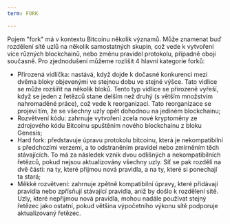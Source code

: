 ```yaml
---
term: FORK

---
```

Pojem "fork" má v kontextu Bitcoinu několik významů. Může znamenat buď rozdělení sítě uzlů na několik samostatných skupin, což vede k vytvoření více různých blockchainů, nebo změnu pravidel protokolu, případně obojí současně. Pro zjednodušení můžeme rozlišit 4 hlavní kategorie forků:


- Přirozená vidlička: nastává, když dojde k dočasné konkurenci mezi dvěma bloky objevenými ve stejnou dobu ve stejné výšce. Tato vidlice se může rozšířit na několik bloků. Tento typ vidlice se přirozeně vyřeší, když se jeden z řetězců stane delším než druhý (s větším množstvím nahromaděné práce), což vede k reorganizaci. Tato reorganizace se projeví tím, že se všechny uzly opět dohodnou na jediném blockchainu;
- Rozvětvení kódu: zahrnuje vytvoření zcela nové kryptoměny ze zdrojového kódu Bitcoinu spuštěním nového blockchainu z bloku Genesis;
- Hard fork: představuje úpravu protokolu bitcoinu, která je nekompatibilní s předchozími verzemi, a to odstraněním pravidel nebo zmírněním těch stávajících. To má za následek vznik dvou odlišných a nekompatibilních řetězců, pokud nejsou aktualizovány všechny uzly. Síť se pak rozdělí na dvě části: na ty, které přijmou nová pravidla, a na ty, které si ponechají ta stará;
- Měkké rozvětvení: zahrnuje zpětně kompatibilní úpravy, které přidávají pravidla nebo zpřísňují stávající pravidla, aniž by došlo k rozdělení sítě. Uzly, které nepřijmou nová pravidla, mohou nadále používat stejný řetězec jako ostatní, pokud většina výpočetního výkonu sítě podporuje aktualizovaný řetězec.